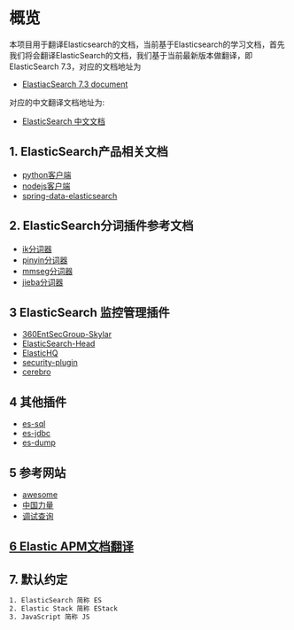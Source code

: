 # 概览

本项目用于翻译Elasticsearch的文档，当前基于Elasticsearch的学习文档，首先我们将会翻译ElasticSearch的文档，我们基于当前最新版本做翻译，即ElasticSearch 7.3，对应的文档地址为
- [ElastiacSearch 7.3 document](https://www.elastic.co/guide/en/elasticsearch/reference/current/index.html)

对应的中文翻译文档地址为:
- [ElasticSearch 中文文档](ES_Document/readme.md)

## 1. ElasticSearch产品相关文档

- [python客户端](https://github.com/elastic/elasticsearch-py)
- [nodejs客户端](https://github.com/elastic/elasticsearch-js)
- [spring-data-elasticsearch](https://github.com/spring-projects/spring-data-elasticsearch)

## 2. ElasticSearch分词插件参考文档

- [ik分词器](https://github.com/medcl/elasticsearch-analysis-ik)
- [pinyin分词器](https://github.com/medcl/elasticsearch-analysis-pinyin)
- [mmseg分词器](https://github.com/medcl/elasticsearch-analysis-mmseg)
- [jieba分词器](https://github.com/sing1ee/elasticsearch-jieba-plugin)

## 3 ElasticSearch 监控管理插件

- [360EntSecGroup-Skylar](https://github.com/360EntSecGroup-Skylar/ElasticHD)
- [ElasticSearch-Head](https://github.com/mobz/elasticsearch-head)
- [ElasticHQ](https://github.com/ElasticHQ/elasticsearch-HQ)
- [security-plugin](https://github.com/sscarduzio/elasticsearch-readonlyrest-plugin)
- [cerebro](https://github.com/lmenezes/cerebro)

## 4 其他插件

- [es-sql](https://github.com/NLPchina/elasticsearch-sql)
- [es-jdbc](https://github.com/jprante/elasticsearch-jdbc)
- [es-dump](https://github.com/taskrabbit/elasticsearch-dump)

## 5 参考网站

- [awesome](https://github.com/dzharii/awesome-elasticsearch)
- [中国力量](https://github.com/elasticsearch-cn/elasticsearch-definitive-guide)
- [调试查询](https://github.com/polyfractal/elasticsearch-inquisitor)

## [6 Elastic APM文档翻译](ES-APM_Document/readme.md)

## 7. 默认约定

```txt
1. ElasticSearch 简称 ES
2. Elastic Stack 简称 EStack
3. JavaScript 简称 JS
```